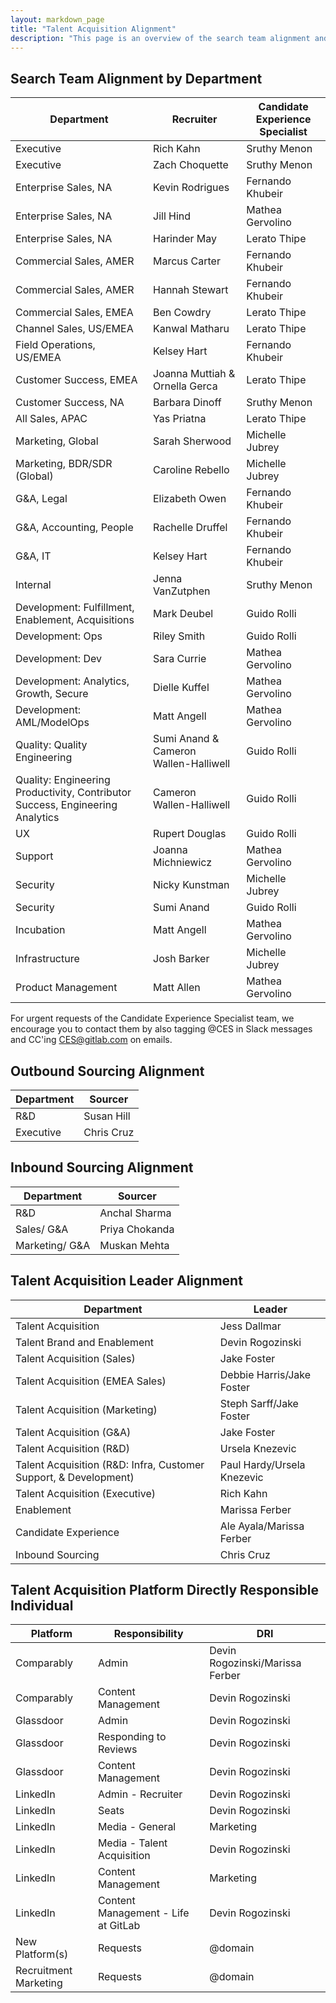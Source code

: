 ```yaml
---
layout: markdown_page
title: "Talent Acquisition Alignment"
description: "This page is an overview of the search team alignment and the talent acquisition platform directly responsible individual in talent acquisition operations and talent brand."
---
```


## Search Team Alignment by Department

| Department                    | Recruiter   | Candidate Experience Specialist    |
|--------------------------|-----------------|-------------------------------------|
| Executive          | Rich Kahn    | Sruthy Menon  |
| Executive          | Zach Choquette   | Sruthy Menon  |
| Enterprise Sales, NA | Kevin Rodrigues |Fernando Khubeir |
| Enterprise Sales, NA | Jill Hind |Mathea Gervolino |
| Enterprise Sales, NA | Harinder May | Lerato Thipe |
| Commercial Sales,	AMER | Marcus Carter | Fernando Khubeir |
| Commercial Sales,	AMER | Hannah Stewart  | Fernando Khubeir |
| Commercial Sales,	EMEA | Ben Cowdry | Lerato Thipe |
| Channel Sales, US/EMEA | Kanwal Matharu  | Lerato Thipe |
| Field Operations,	US/EMEA | Kelsey Hart  | Fernando Khubeir |
| Customer Success, EMEA | Joanna Muttiah & Ornella Gerca | Lerato Thipe |
| Customer Success, NA | Barbara Dinoff |  Sruthy Menon |
| All Sales, APAC | Yas Priatna  | Lerato Thipe |
| Marketing, Global | Sarah Sherwood | Michelle Jubrey |
| Marketing, BDR/SDR (Global)| Caroline Rebello |  Michelle Jubrey |
| G&A, Legal | Elizabeth Owen | Fernando Khubeir  |
| G&A, Accounting, People | Rachelle Druffel | Fernando Khubeir |
| G&A, IT | Kelsey Hart | Fernando Khubeir |
| Internal | Jenna VanZutphen | Sruthy Menon |
| Development: Fulfillment, Enablement, Acquisitions | Mark Deubel| Guido Rolli |
| Development: Ops | Riley Smith |  Guido Rolli |
| Development: Dev | Sara Currie |  Mathea Gervolino |
| Development: Analytics, Growth, Secure | Dielle Kuffel |  Mathea Gervolino |
| Development: AML/ModelOps | Matt Angell |  Mathea Gervolino |
| Quality: Quality Engineering | Sumi Anand & Cameron Wallen-Halliwell|  Guido Rolli |
| Quality: Engineering Productivity, Contributor Success, Engineering Analytics | Cameron Wallen-Halliwell | Guido Rolli |
| UX  | Rupert Douglas  | Guido Rolli |
| Support | Joanna Michniewicz  |  Mathea Gervolino |
| Security | Nicky Kunstman | Michelle Jubrey|
| Security | Sumi Anand | Guido Rolli|
| Incubation | Matt Angell  | Mathea Gervolino |
| Infrastructure   | Josh Barker  | Michelle Jubrey |
| Product Management  | Matt Allen | Mathea Gervolino |

For urgent requests of the Candidate Experience Specialist team, we encourage you to contact them by also tagging @CES in Slack messages and CC'ing CES@gitlab.com on emails.

## Outbound Sourcing Alignment

| Department                 | Sourcer     |
|--------------------------|-----------------|
| R&D        | Susan Hill  | 
| Executive        | Chris Cruz   |

## Inbound Sourcing Alignment

| Department                 | Sourcer     |
|--------------------------|-----------------|
| R&D        | Anchal Sharma  | 
| Sales/ G&A        | Priya Chokanda   |
| Marketing/ G&A        | Muskan Mehta   |

## Talent Acquisition Leader Alignment

| Department                    | Leader      | 
|--------------------------|-----------------|
| Talent Acquisition         | Jess Dallmar | 
| Talent Brand and Enablement | Devin Rogozinski |
| Talent Acquisition (Sales) | Jake Foster|
| Talent Acquisition (EMEA Sales) | Debbie Harris/Jake Foster |
| Talent Acquisition (Marketing) | Steph Sarff/Jake Foster |
| Talent Acquisition (G&A) | Jake Foster |
| Talent Acquisition (R&D) | Ursela Knezevic |
| Talent Acquisition (R&D: Infra, Customer Support, & Development) | Paul Hardy/Ursela Knezevic |
| Talent Acquisition (Executive) | Rich Kahn |
| Enablement | Marissa Ferber |
| Candidate Experience | Ale Ayala/Marissa Ferber |
| Inbound Sourcing | Chris Cruz |

## Talent Acquisition Platform Directly Responsible Individual

| Platform                    | Responsibility        | DRI     |
|--------------------------|-----------------|-----------------|
| Comparably | Admin  | Devin Rogozinski/Marissa Ferber |
| Comparably | Content Management | Devin Rogozinski |
| Glassdoor | Admin  | Devin Rogozinski |
| Glassdoor | Responding to Reviews  | Devin Rogozinski |
| Glassdoor | Content Management | Devin Rogozinski |
| LinkedIn | Admin - Recruiter  | Devin Rogozinski |
| LinkedIn | Seats | Devin Rogozinski |
| LinkedIn | Media - General | Marketing |
| LinkedIn | Media - Talent Acquisition | Devin Rogozinski |
| LinkedIn | Content Management | Marketing |
| LinkedIn | Content Management - Life at GitLab | Devin Rogozinski |
| New Platform(s) | Requests | @domain |
| Recruitment Marketing  | Requests | @domain |
